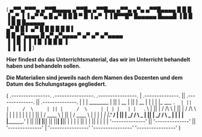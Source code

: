 ( ▄▀▀▄▀▀▀▄  ▄▀▀█▄▄▄▄  ▄▀▀█▄   ▄▀▀█▄▄   ▄▀▀▄ ▄▀▄  ▄▀▀█▄▄▄▄ 
█   █   █ ▐  ▄▀   ▐ ▐ ▄▀ ▀▄ █ ▄▀   █ █  █ ▀  █ ▐  ▄▀   ▐ 
▐  █▀▀█▀    █▄▄▄▄▄    █▄▄▄█ ▐ █    █ ▐  █    █   █▄▄▄▄▄  
 ▄▀    █    █    ▌   ▄▀   █   █    █   █    █    █    ▌  
█     █    ▄▀▄▄▄▄   █   ▄▀   ▄▀▄▄▄▄▀ ▄▀   ▄▀    ▄▀▄▄▄▄   
▐     ▐    █    ▐   ▐   ▐   █     ▐  █    █     █    ▐   
           ▐                ▐        ▐    ▐     ▐        )
           
**Hier findest du das Unterrichtsmaterial, das wir im Unterricht behandelt haben und behandeln sollen.**

**Die Materialien sind jeweils nach dem Namen des Dozenten und dem Datum des Schulungstages gegliedert.**

( .----------------.  .----------------.  .----------------. 
| .--------------. || .--------------. || .--------------. |
| |  ________    | || |      __      | || |      __      | |
| | |_   ___ `.  | || |     /  \     | || |     /  \     | |
| |   | |   `. \ | || |    / /\ \    | || |    / /\ \    | |
| |   | |    | | | || |   / ____ \   | || |   / ____ \   | |
| |  _| |___.' / | || | _/ /    \ \_ | || | _/ /    \ \_ | |
| | |________.'  | || ||____|  |____|| || ||____|  |____|| |
| |              | || |              | || |              | |
| '--------------' || '--------------' || '--------------' |
 '----------------'  '----------------'  '----------------' )

